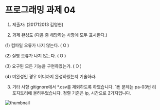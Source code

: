 ﻿# 프로그래밍 과제 04

1. 제출자:   (201712013 김영현)

2. 과제 완성도 (다음 중 해당하는 사항에 모두 표시한다.)

(1) 컴파일 오류가 나지 않는다. ( O )

(2) 실행 오류가 나지 않는다. ( O )

(3) 요구된 모든 기능을 구현하였는가. ( O )

(4) 미완성인 경우 어디까지 완성하였는지 기술하라.

3. 기타 사항 
gitignore에서 *.csv를 제외하도록 하였습니다.
1번 문제는 pa-03번 리포지토리에 올려두었습니다.
정렬 기준은 ip, 시간으로 2가지입니다.

![thumbnail](https://user-images.githubusercontent.com/37707665/55413535-76583300-55a4-11e9-9b3d-d36073055c9d.png)

